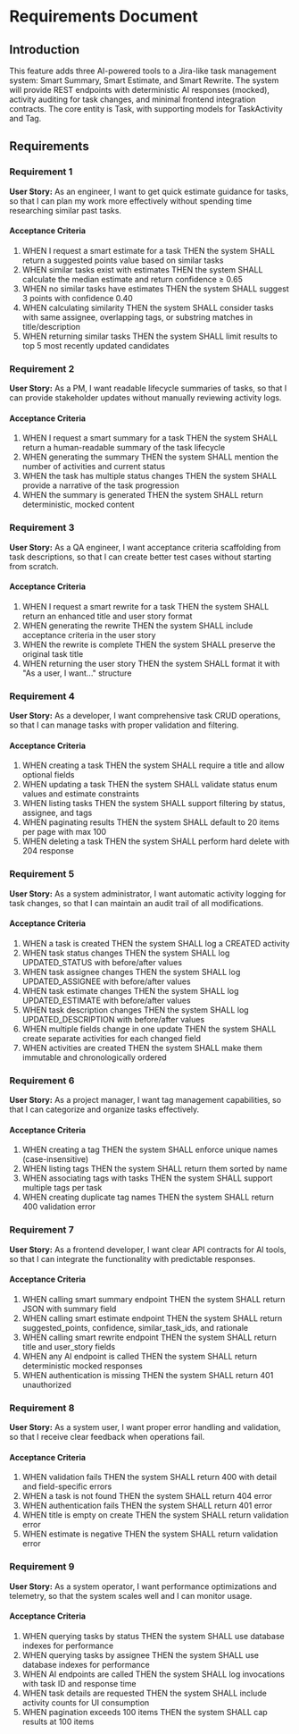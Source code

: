 # Requirements Document

## Introduction

This feature adds three AI-powered tools to a Jira-like task management system: Smart Summary, Smart Estimate, and Smart Rewrite. The system will provide REST endpoints with deterministic AI responses (mocked), activity auditing for task changes, and minimal frontend integration contracts. The core entity is Task, with supporting models for TaskActivity and Tag.

## Requirements

### Requirement 1

**User Story:** As an engineer, I want to get quick estimate guidance for tasks, so that I can plan my work more effectively without spending time researching similar past tasks.

#### Acceptance Criteria

1. WHEN I request a smart estimate for a task THEN the system SHALL return a suggested points value based on similar tasks
2. WHEN similar tasks exist with estimates THEN the system SHALL calculate the median estimate and return confidence ≥ 0.65
3. WHEN no similar tasks have estimates THEN the system SHALL suggest 3 points with confidence 0.40
4. WHEN calculating similarity THEN the system SHALL consider tasks with same assignee, overlapping tags, or substring matches in title/description
5. WHEN returning similar tasks THEN the system SHALL limit results to top 5 most recently updated candidates

### Requirement 2

**User Story:** As a PM, I want readable lifecycle summaries of tasks, so that I can provide stakeholder updates without manually reviewing activity logs.

#### Acceptance Criteria

1. WHEN I request a smart summary for a task THEN the system SHALL return a human-readable summary of the task lifecycle
2. WHEN generating the summary THEN the system SHALL mention the number of activities and current status
3. WHEN the task has multiple status changes THEN the system SHALL provide a narrative of the task progression
4. WHEN the summary is generated THEN the system SHALL return deterministic, mocked content

### Requirement 3

**User Story:** As a QA engineer, I want acceptance criteria scaffolding from task descriptions, so that I can create better test cases without starting from scratch.

#### Acceptance Criteria

1. WHEN I request a smart rewrite for a task THEN the system SHALL return an enhanced title and user story format
2. WHEN generating the rewrite THEN the system SHALL include acceptance criteria in the user story
3. WHEN the rewrite is complete THEN the system SHALL preserve the original task title
4. WHEN returning the user story THEN the system SHALL format it with "As a user, I want..." structure

### Requirement 4

**User Story:** As a developer, I want comprehensive task CRUD operations, so that I can manage tasks with proper validation and filtering.

#### Acceptance Criteria

1. WHEN creating a task THEN the system SHALL require a title and allow optional fields
2. WHEN updating a task THEN the system SHALL validate status enum values and estimate constraints
3. WHEN listing tasks THEN the system SHALL support filtering by status, assignee, and tags
4. WHEN paginating results THEN the system SHALL default to 20 items per page with max 100
5. WHEN deleting a task THEN the system SHALL perform hard delete with 204 response

### Requirement 5

**User Story:** As a system administrator, I want automatic activity logging for task changes, so that I can maintain an audit trail of all modifications.

#### Acceptance Criteria

1. WHEN a task is created THEN the system SHALL log a CREATED activity
2. WHEN task status changes THEN the system SHALL log UPDATED_STATUS with before/after values
3. WHEN task assignee changes THEN the system SHALL log UPDATED_ASSIGNEE with before/after values
4. WHEN task estimate changes THEN the system SHALL log UPDATED_ESTIMATE with before/after values
5. WHEN task description changes THEN the system SHALL log UPDATED_DESCRIPTION with before/after values
6. WHEN multiple fields change in one update THEN the system SHALL create separate activities for each changed field
7. WHEN activities are created THEN the system SHALL make them immutable and chronologically ordered

### Requirement 6

**User Story:** As a project manager, I want tag management capabilities, so that I can categorize and organize tasks effectively.

#### Acceptance Criteria

1. WHEN creating a tag THEN the system SHALL enforce unique names (case-insensitive)
2. WHEN listing tags THEN the system SHALL return them sorted by name
3. WHEN associating tags with tasks THEN the system SHALL support multiple tags per task
4. WHEN creating duplicate tag names THEN the system SHALL return 400 validation error

### Requirement 7

**User Story:** As a frontend developer, I want clear API contracts for AI tools, so that I can integrate the functionality with predictable responses.

#### Acceptance Criteria

1. WHEN calling smart summary endpoint THEN the system SHALL return JSON with summary field
2. WHEN calling smart estimate endpoint THEN the system SHALL return suggested_points, confidence, similar_task_ids, and rationale
3. WHEN calling smart rewrite endpoint THEN the system SHALL return title and user_story fields
4. WHEN any AI endpoint is called THEN the system SHALL return deterministic mocked responses
5. WHEN authentication is missing THEN the system SHALL return 401 unauthorized

### Requirement 8

**User Story:** As a system user, I want proper error handling and validation, so that I receive clear feedback when operations fail.

#### Acceptance Criteria

1. WHEN validation fails THEN the system SHALL return 400 with detail and field-specific errors
2. WHEN a task is not found THEN the system SHALL return 404 error
3. WHEN authentication fails THEN the system SHALL return 401 error
4. WHEN title is empty on create THEN the system SHALL return validation error
5. WHEN estimate is negative THEN the system SHALL return validation error

### Requirement 9

**User Story:** As a system operator, I want performance optimizations and telemetry, so that the system scales well and I can monitor usage.

#### Acceptance Criteria

1. WHEN querying tasks by status THEN the system SHALL use database indexes for performance
2. WHEN querying tasks by assignee THEN the system SHALL use database indexes for performance
3. WHEN AI endpoints are called THEN the system SHALL log invocations with task ID and response time
4. WHEN task details are requested THEN the system SHALL include activity counts for UI consumption
5. WHEN pagination exceeds 100 items THEN the system SHALL cap results at 100 items